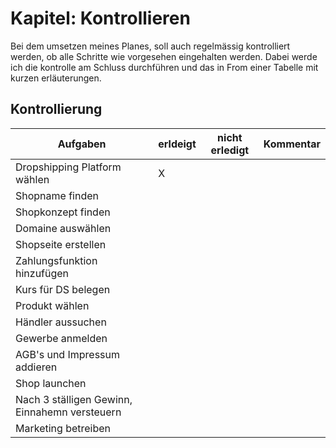 # Kapitel: Kontrollieren
Bei dem umsetzen meines Planes, soll auch regelmässig kontrolliert werden, ob alle Schritte wie vorgesehen eingehalten werden. Dabei werde ich die kontrolle am Schluss durchführen und das in From einer Tabelle mit kurzen erläuterungen.

## Kontrollierung

| Aufgaben         | erldeigt | nicht erledigt | Kommentar | 
| -------------- | - | - | - | 
| Dropshipping Platform wählen   | X  |   |   | 
| Shopname finden  |   |   |   |  
| Shopkonzept finden  |   |   |   |   
| Domaine auswählen |   |   |   |  
| Shopseite erstellen |   |   |   |  
| Zahlungsfunktion hinzufügen |   |   |   |  
| Kurs für DS belegen |   |   |   |  
| Produkt wählen |   |   |   |  
| Händler aussuchen |   |   |   |  
| Gewerbe anmelden |   |   |   |  
| AGB's und Impressum addieren |   |   |   |  
| Shop launchen |   |   |   |  
| Nach 3 ställigen Gewinn, Einnahemn versteuern |   |   |   |  
| Marketing betreiben |   |   |   |  
